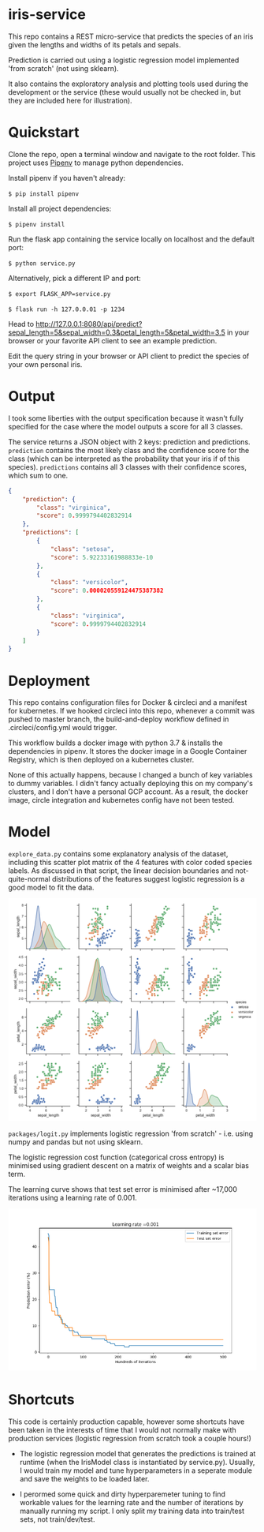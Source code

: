 # iris-service

This repo contains a REST micro-service that predicts the species of an iris given the lengths and widths of its petals and sepals.

Prediction is carried out using a logistic regression model implemented 'from scratch' (not using sklearn).

It also contains the exploratory analysis and plotting tools used during the development or the service (these would usually not be checked in, but they are included here for illustration).

# Quickstart

Clone the repo, open a terminal window and navigate to the root folder.
This project uses [Pipenv](https://github.com/pypa/pipenv) to manage python dependencies.

Install pipenv if you haven't already:

```$ pip install pipenv``` 

Install all project dependencies:

```$ pipenv install``` 

Run the flask app containing the service locally on localhost and the default port:

```$ python service.py``` 

Alternatively, pick a different IP and port:

```$ export FLASK_APP=service.py```


```$ flask run -h 127.0.0.01 -p 1234``` 

Head to http://127.0.0.1:8080/api/predict?sepal_length=5&sepal_width=0.3&petal_length=5&petal_width=3.5 in your browser or your favorite API client to see an example prediction.

Edit the query string in your browser or API client to predict the species of your own personal iris.

# Output

I took some liberties with the output specification because it wasn't fully specified for the case where the model outputs a score for all 3 classes.

The service returns a JSON object with 2 keys: prediction and predictions. `prediction` contains the most likely class and the confidence score for the class (which can be interpreted as the probability that your iris if of this species). `predictions` contains all 3 classes with their confidence scores, which sum to one.

```json
{
    "prediction": {
        "class": "virginica",
        "score": 0.9999794402832914
    },
    "predictions": [
        {
            "class": "setosa",
            "score": 5.92233161988833e-10
        },
        {
            "class": "versicolor",
            "score": 0.000020559124475387382
        },
        {
            "class": "virginica",
            "score": 0.9999794402832914
        }
    ]
}
```

# Deployment

This repo contains configuration files for Docker & circleci and a manifest for kubernetes.
If we hooked circleci into this repo, whenever a commit was pushed to master branch, the build-and-deploy workflow defined in .circleci/config.yml would trigger.

This workflow builds a docker image with python 3.7 & installs the dependencies in pipenv. It stores the docker image in a Google Container Registry, which is then deployed on a kubernetes cluster.

None of this actually happens, because I changed a bunch of key variables to dummy variables. I didn't fancy actually deploying this on my company's clusters, and I don't have a personal GCP account. As a result, the docker image, circle integration and kubernetes config have not been tested.

# Model

`explore_data.py` contains some explanatory analysis of the dataset, including this scatter plot matrix of the 4 features with color coded species labels. As discussed in that script, the linear decision boundaries and not-quite-normal distributions of the features suggest logistic regression is a good model to fit the data.

![scatter plot matrix of iris dataset](https://github.com/Edd-Rowe/iris-service/blob/master/images/scatter_matrix.png)

`packages/logit.py` implements logistic regression 'from scratch' - i.e. using numpy and pandas but not using sklearn.

The logistic regression cost function (categorical cross entropy) is minimised using gradient descent on a matrix of weights and a scalar bias term.

The learning curve shows that test set error is minimised after ~17,000 iterations using a learning rate of 0.001.

![learning curve of gradient descent](https://github.com/Edd-Rowe/iris-service/blob/master/images/learning_curve.png)


# Shortcuts

This code is certainly production capable, however some shortcuts have been taken in the interests of time that I would not normally make with production services (logistic regression from scratch took a couple hours!)

- The logistic regression model that generates the predictions is trained at runtime (when the IrisModel class is instantiated by service.py). Usually, I would train my model and tune hyperparameters in a seperate module and save the weights to be loaded later.

- I perormed some quick and dirty hyperparemeter tuning to find workable values for the learning rate and the number of iterations by manually running my script. I only split my training data into train/test sets, not train/dev/test.
